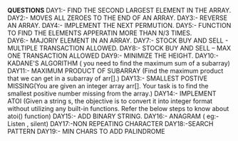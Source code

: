 **QUESTIONS**
DAY1:- FIND THE SECOND LARGEST ELEMENT IN THE ARRAY.
DAY2:- MOVES ALL ZEROES TO THE END OF AN ARRAY.
DAY3:- REVERSE AN ARRAY.
DAY4:- IMPLEMENT THE NEXT PERMUTION.
DAY5:- FUNCTION TO FIND THE ELEMENTS APPERATIN MORE THAN N/3 TIMES.    
DAY6:- MAJORIY ELEMENT IN AN ARRAY.
DAY7:- STOCK BUY AND SELL - MULTIPLE TRANSACTION ALLOWED.
DAY8:- STOCK BUY AND SELL – MAX ONE TRANSACTION ALLOWED
DAY9:- MINIMIZE THE HEIGHT.
DAY10:- KADANE'S ALGORITHM ( you need to find the maximum sum of a subarray)
DAY11:- MAXIMUM PRODUCT OF SUBARRAY (Find the maximum product that we can get in a subarray of arr[].)
DAY13:- SMALLEST POSTIVE MISSING(You are given an integer array arr[]. Your task is to find the smallest positive number missing from the array.)
DAY14:- IMPLEMENT ATOI (Given a string s, the objective is to convert it into integer format without utilizing any built-in functions. Refer the below steps to know about atoi() function)
DAY15:- ADD BINARY STRING.
DAY16:- ANAGRAM ( eg:- Listen , silent)
DAY17:-NON REPEATING CHARACTER
DAY18:-SEARCH PATTERN
DAY19:- MIN CHARS TO ADD PALINDROME
